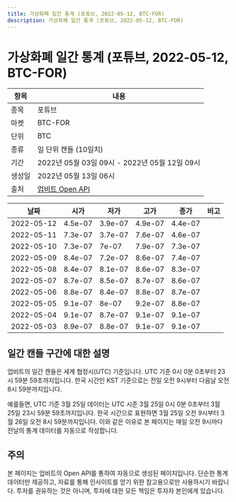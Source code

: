 ```yaml
---
title: 가상화폐 일간 통계 (포튜브, 2022-05-12, BTC-FOR)
description: 가상화폐 일간 통계 (포튜브, 2022-05-12, BTC-FOR)
---
```



가상화폐 일간 통계 (포튜브, 2022-05-12, BTC-FOR)
===

|항목|내용|
|--|--|
|종목|포튜브|
|마켓|BTC-FOR|
|단위|BTC|
|종류|일 단위 캔들 (10일치)|
|기간|2022년 05월 03일 09시 - 2022년 05월 12일 09시|
|생성일|2022년 05월 13일 06시|
|출처|[업비트 Open API](https://docs.upbit.com)|


|날짜|시가|저가|고가|종가|비고|
|--|--|--|--|--|--|
|2022-05-12|4.5e-07|3.9e-07|4.9e-07|4.4e-07|    |
|2022-05-11|7.3e-07|3.7e-07|7.6e-07|4.6e-07|    |
|2022-05-10|7.3e-07|7e-07|7.9e-07|7.3e-07|    |
|2022-05-09|8.4e-07|7.2e-07|8.6e-07|7.4e-07|    |
|2022-05-08|8.4e-07|8.1e-07|8.6e-07|8.3e-07|    |
|2022-05-07|8.7e-07|8.5e-07|8.7e-07|8.6e-07|    |
|2022-05-06|8.8e-07|8.4e-07|8.8e-07|8.7e-07|    |
|2022-05-05|9.1e-07|8e-07|9.2e-07|8.8e-07|    |
|2022-05-04|9.1e-07|8.7e-07|9.1e-07|9.1e-07|    |
|2022-05-03|8.9e-07|8.8e-07|9.1e-07|9.1e-07|    |


일간 캔들 구간에 대한 설명
---


업비트의 일간 캔들은 세계 협정시(UTC) 기준입니다. 
UTC 기준 0시 0분 0초부터 23시 59분 59초까지입니다. 
한국 시간인 KST 기준으로는 전일 오전 9시부터 다음날 오전 8시 59분까지입니다. 


예를들면, UTC 기준 3월 25일 데이터는 UTC 시준 3월 25일 0시 0분 0초부터 3월 25일 23시 59분 59초까지입니다. 
한국 시간으로 표현하면 3월 25일 오전 9시부터 3월 26일 오전 8시 59분까지입니다. 
이와 같은 이유로 본 페이지는 매일 오전 9시마다 전날의 통계 데이터를 자동으로 작성합니다. 


주의
---


본 페이지는 업비트의 Open API를 통하여 자동으로 생성된 페이지입니다. 
단순한 통계 데이터만 제공하고, 자료를 통해 인사이트를 얻기 위한 참고용으로만 사용하시기 바랍니다. 
투자를 권유하는 것은 아니며, 투자에 대한 모든 책임은 투자자 본인에게 있습니다. 

